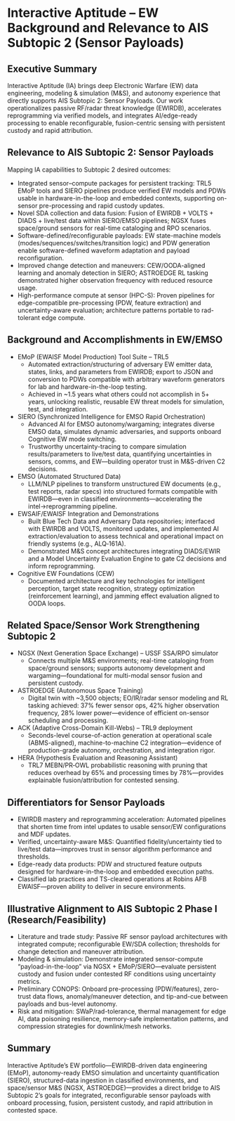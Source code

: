 # Interactive Aptitude – EW Background and Relevance to AIS Subtopic 2 (Sensor Payloads)

## Executive Summary
Interactive Aptitude (IA) brings deep Electronic Warfare (EW) data engineering, modeling & simulation (M&S), and autonomy experience that directly supports AIS Subtopic 2: Sensor Payloads. Our work operationalizes passive RF/radar threat knowledge (EWIRDB), accelerates reprogramming via verified models, and integrates AI/edge-ready processing to enable reconfigurable, fusion-centric sensing with persistent custody and rapid attribution.

## Relevance to AIS Subtopic 2: Sensor Payloads
Mapping IA capabilities to Subtopic 2 desired outcomes:
- Integrated sensor–compute packages for persistent tracking: TRL5 EMoP tools and SIERO pipelines produce verified EW models and PDWs usable in hardware-in-the-loop and embedded contexts, supporting on-sensor pre-processing and rapid custody updates.
- Novel SDA collection and data fusion: Fusion of EWIRDB + VOLTS + DIADS + live/test data within SIERO/EMSO pipelines; NGSX fuses space/ground sensors for real-time cataloging and RPO scenarios.
- Software-defined/reconfigurable payloads: EW state-machine models (modes/sequences/switches/transition logic) and PDW generation enable software-defined waveform adaptation and payload reconfiguration.
- Improved change detection and maneuvers: CEW/OODA-aligned learning and anomaly detection in SIERO; ASTROEDGE RL tasking demonstrated higher observation frequency with reduced resource usage.
- High-performance compute at sensor (HPC-S): Proven pipelines for edge-compatible pre-processing (PDW, feature extraction) and uncertainty-aware evaluation; architecture patterns portable to rad-tolerant edge compute.

## Background and Accomplishments in EW/EMSO
- EMoP (EWAISF Model Production) Tool Suite – TRL5
  - Automated extraction/structuring of adversary EW emitter data, states, links, and parameters from EWIRDB; export to JSON and conversion to PDWs compatible with arbitrary waveform generators for lab and hardware-in-the-loop testing.
  - Achieved in ~1.5 years what others could not accomplish in 5+ years, unlocking realistic, reusable EW threat models for simulation, test, and integration.
- SIERO (Synchronized Intelligence for EMSO Rapid Orchestration)
  - Advanced AI for EMSO autonomy/wargaming; integrates diverse EMSO data, simulates dynamic adversaries, and supports onboard Cognitive EW mode switching.
  - Trustworthy uncertainty-tracing to compare simulation results/parameters to live/test data, quantifying uncertainties in sensors, comms, and EW—building operator trust in M&S-driven C2 decisions.
- EMSO (Automated Structured Data)
  - LLM/NLP pipelines to transform unstructured EW documents (e.g., test reports, radar specs) into structured formats compatible with EWIRDB—even in classified environments—accelerating the intel→reprogramming pipeline.
- EWSAIF/EWAISF Integration and Demonstrations
  - Built Blue Tech Data and Adversary Data repositories; interfaced with EWIRDB and VOLTS, monitored updates, and implemented AI extraction/evaluation to assess technical and operational impact on friendly systems (e.g., ALQ‑161A).
  - Demonstrated M&S concept architectures integrating DIADS/EWIR and a Model Uncertainty Evaluation Engine to gate C2 decisions and inform reprogramming.
- Cognitive EW Foundations (CEW)
  - Documented architecture and key technologies for intelligent perception, target state recognition, strategy optimization (reinforcement learning), and jamming effect evaluation aligned to OODA loops.

## Related Space/Sensor Work Strengthening Subtopic 2
- NGSX (Next Generation Space Exchange) – USSF SSA/RPO simulator
  - Connects multiple M&S environments; real-time cataloging from space/ground sensors; supports autonomy development and wargaming—foundational for multi-modal sensor fusion and persistent custody.
- ASTROEDGE (Autonomous Space Training)
  - Digital twin with ~3,500 objects; EO/IR/radar sensor modeling and RL tasking achieved: 37% fewer sensor ops, 42% higher observation frequency, 28% lower power—evidence of efficient on-sensor scheduling and processing.
- ACK (Adaptive Cross-Domain Kill-Webs) – TRL9 deployment
  - Seconds-level course-of-action generation at operational scale (ABMS-aligned), machine-to-machine C2 integration—evidence of production-grade autonomy, orchestration, and integration rigor.
- HERA (Hypothesis Evaluation and Reasoning Assistant)
  - TRL7 MEBN/PR‑OWL probabilistic reasoning with pruning that reduces overhead by 65% and processing times by 78%—provides explainable fusion/attribution for contested sensing.

## Differentiators for Sensor Payloads
- EWIRDB mastery and reprogramming acceleration: Automated pipelines that shorten time from intel updates to usable sensor/EW configurations and MDF updates.
- Verified, uncertainty-aware M&S: Quantified fidelity/uncertainty tied to live/test data—improves trust in sensor algorithm performance and thresholds.
- Edge-ready data products: PDW and structured feature outputs designed for hardware-in-the-loop and embedded execution paths.
- Classified lab practices and TS-cleared operations at Robins AFB EWAISF—proven ability to deliver in secure environments.

## Illustrative Alignment to AIS Subtopic 2 Phase I (Research/Feasibility)
- Literature and trade study: Passive RF sensor payload architectures with integrated compute; reconfigurable EW/SDA collection; thresholds for change detection and maneuver attribution.
- Modeling & simulation: Demonstrate integrated sensor-compute “payload-in-the-loop” via NGSX + EMoP/SIERO—evaluate persistent custody and fusion under contested RF conditions using uncertainty metrics.
- Preliminary CONOPS: Onboard pre-processing (PDW/features), zero-trust data flows, anomaly/maneuver detection, and tip-and-cue between payloads and bus-level autonomy.
- Risk and mitigation: SWaP/rad-tolerance, thermal management for edge AI, data poisoning resilience, memory-safe implementation patterns, and compression strategies for downlink/mesh networks.

## Summary
Interactive Aptitude’s EW portfolio—EWIRDB-driven data engineering (EMoP), autonomy-ready EMSO simulation and uncertainty quantification (SIERO), structured-data ingestion in classified environments, and space/sensor M&S (NGSX, ASTROEDGE)—provides a direct bridge to AIS Subtopic 2’s goals for integrated, reconfigurable sensor payloads with onboard processing, fusion, persistent custody, and rapid attribution in contested space.
